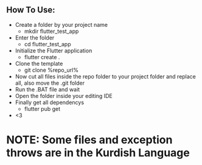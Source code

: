 ## How To Use:
 - Create a folder by your project name
   - mkdir flutter_test_app
 - Enter the folder
   - cd flutter_test_app
 - Initialize the Flutter application
   - flutter create .
 - Clone the template
   - git clone %repo_url%
 - Now cut all files inside the repo folder to your project folder and replace all, also move the .git folder
 - Run the .BAT file and wait
 - Open the folder inside your editing IDE
 - Finally get all dependencys
   - flutter pub get
 - <3

# NOTE: Some files and exception throws are in the Kurdish Language
